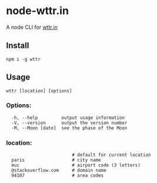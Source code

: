 # node-wttr.in

A node CLI for [wttr.in](https://github.com/chubin/wttr.in)

## Install

```
npm i -g wttr
```

## Usage

```
wttr [location] [options]
```

### Options:

```
  -h, --help         output usage information
  -V, --version      output the version number
  -M, --Moon [date]  see the phase of the Moon
```

### location:

```
                         # default for current location
  paris                  # city name
  muc                    # airport code (3 letters)
  @stackoverflow.com     # domain name
  94107                  # area codes
```

